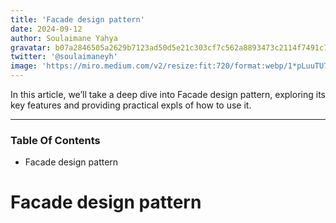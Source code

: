 ```yaml
---
title: 'Facade design pattern'
date: 2024-09-12
author: Soulaimane Yahya
gravatar: b07a2846505a2629b7123ad50d5e21c303cf7c562a8893473c2114f7491c7796
twitter: '@soulaimaneyh'
image: 'https://miro.medium.com/v2/resize:fit:720/format:webp/1*pLuuTU7pu1cbzin1Mov3bg.jpeg'
---
```


In this article, we’ll take a deep dive into Facade design pattern, exploring its key features and providing practical expls of how to use it.

---

### Table Of Contents

- Facade design pattern

# Facade design pattern

